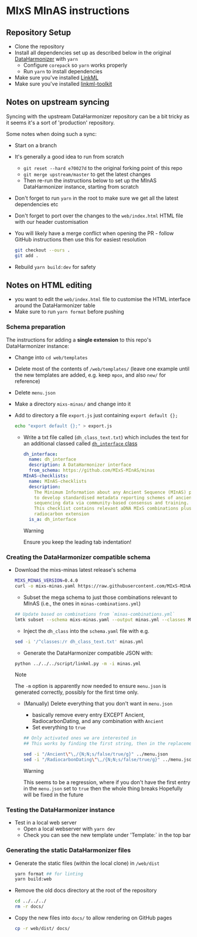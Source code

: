 # MIxS MInAS instructions

## Repository Setup

- Clone the repository
- Install all dependencies set up as described below in the original [DataHarmonizer](https://github.com/cidgoh/DataHarmonizer?tab=readme-ov-file#prerequisites) with `yarn`
  - Configure `corepack` so `yarn` works properly
  - Run `yarn` to install dependencies
- Make sure you've installed [LinkML](https://linkml.io/)
- Make sure you've installed [linkml-toolkit](https://github.com/genomewalker/linkml-toolkit)

## Notes on upstream syncing

Syncing with the upstream DataHarmonizer repository can be a bit tricky as it seems it's a sort of 'production' repository.

Some notes when doing such a sync:

- Start on a branch
- It's generally a good idea to run from scratch
  - `git reset --hard e70027d` to the original forking point of this repo
  - `git merge upstream/master` to get the latest changes
  - Then re-run the instructions below to set up the MInAS DataHarmonizer instance, starting from scratch
- Don't forget to run `yarn` in the root to make sure we get all the latest dependencies etc
- Don't forget to port over the changes to the `web/index.html` HTML file with our header customisation
- You will likely have a merge conflict when opening the PR - follow GitHub instructions then use this for easiest resolution

  ```bash
  git checkout --ours .
  git add .
  ```

- Rebuild `yarn build:dev` for safety

## Notes on HTML editing

- you want to edit the `web/index.html` file to customise the HTML interface around the DataHarmonizer table
- Make sure to run `yarn format` before pushing

### Schema preparation

The instructions for adding a **single extension** to this repo's DataHarmonizer instance:

- Change into `cd web/templates`
- Delete most of the contents of `/web/templates/` (leave one example until the new templates are added, e.g. keep `mpox`, and also `new/` for reference)
- Delete `menu.json`
- Make a directory `mixs-minas/` and change into it
- Add to directory a file `export.js` just containing `export default {};`

  ```bash
  echo "export default {};" > export.js
  ```

  - Write a txt file called (`dh_class_text.txt`) which includes the text for an additional classed called [`dh_interface` class](https://github.com/cidgoh/DataHarmonizer?tab=readme-ov-file#making-templates)

    ```yaml
    dh_interface:
      name: dh_interface
      description: A DataHarmonizer interface
      from_schema: https://github.com/MIxS-MInAS/minas
    MInAS-checklists:
      name: MInAS-checklists
      description:
        The Minimum Information about any Ancient Sequence (MInAS) project aims
        to develop standardised metadata reporting schemes of ancient DNA samples and
        sequencing data via community-based consensus and training.
        This checklist contains relevant aDNA MIxS combinations plus the ancient and
        radiocarbon extension
      is_a: dh_interface
    ```

    > [!WARNING]
    > Ensure you keep the leading tab indentation!

### Creating the DataHarmonizer compatible schema

- Download the mixs-minas latest release's schema

  ```bash
  MIXS_MINAS_VERSION=0.4.0
  curl -o mixs-minas.yaml https://raw.githubusercontent.com/MIxS-MInAS/MInAS/refs/tags/v$MIXS_MINAS_VERSION/src/mixs/schema/mixs-minas.yaml
  ```

  - Subset the mega schema to just those combinations relevant to MInAS (i.e., the ones in `minas-combinations.yml`)

  ```bash
  ## Update based on combinations from `minas-combinations.yml`
  lmtk subset --schema mixs-minas.yaml --output minas.yml --classes MixsCompliantData,Ancient,RadiocarbonDating,MigsOrgHostAssociatedAncient,MigsOrgHumanAssociatedAncient,MiuvigHostAssociatedAncient,MiuvigHumanAssociatedAncient,MimagHostAssociatedAncient,MimagHumanAssociatedAncient,MimagHumanOralAncientMimagHumanGutAncient,MimagHumanSkinAncient,MimagSedimentAncient,MimagSkinAncient,MimsHostAssociatedAncient,MimsHumanAssociatedAncient,MimsHumanOralAncient,MimsHumanGutAncient,MimsHumanSkinAncient,MimsSedimentAncient,MimsSoilAncient,MimsPlantAncient,MimsSymbiontAncient
  ```

  - Inject the `dh_class` into the `schema.yaml` file with e.g.

  ```bash
  sed -i '/^classes:/r dh_class_text.txt' minas.yml
  ```

  - Generate the DataHarmonizer compatible JSON with:

  ```bash
  python ../../../script/linkml.py -m -i minas.yml
  ```

  > [!NOTE]
  > The `-m` option is apparently now needed to ensure `menu.json` is generated correctly, possibly for the first time only.

  - (Manually) Delete everything that you don't want in `menu.json`

    - basically remove every entry EXCEPT Ancient, RadiocarbonDating, and any combination with `Ancient`
    - Set everything to `true`

    ```bash
    ## Only activated ones we are interested in
    ## This works by finding the first string, then in the replacement pattern skip two lines (N;), then perform the actual replacement

    sed -i "/Ancient\"\,/{N;N;s/false/true/g}" ../menu.json
    sed -i "/RadiocarbonDating\"\,/{N;N;s/false/true/g}" ../menu.json
    ```

    > [!WARNING]
    > This seems to be a regression, where if you don't have the first entry in the `menu.json` set to `true` then the whole thing breaks
    > Hopefully will be fixed in the future

### Testing the DataHarmonizer instance

- Test in a local web server
  - Open a local webserver with `yarn dev`
  - Check you can see the new template under 'Template:` in the top bar

### Generating the static DataHarmonizer files

- Generate the static files (within the local clone) in `/web/dist`

  ```bash
  yarn format ## for linting
  yarn build:web
  ```

- Remove the old docs directory at the root of the repository

  ```bash
  cd ../../../
  rm -r docs/
  ```

- Copy the new files into `docs/` to allow rendering on GitHub pages

  ```bash
  cp -r web/dist/ docs/
  ```
